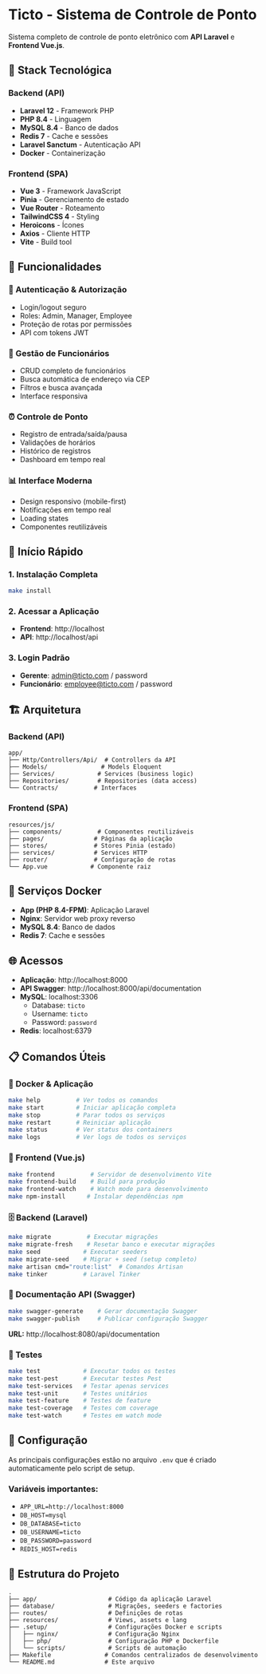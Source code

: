 

# Ticto - Sistema de Controle de Ponto

Sistema completo de controle de ponto eletrônico com **API Laravel** e **Frontend Vue.js**.

## 🚀 Stack Tecnológica

### Backend (API)
- **Laravel 12** - Framework PHP
- **PHP 8.4** - Linguagem
- **MySQL 8.4** - Banco de dados
- **Redis 7** - Cache e sessões
- **Laravel Sanctum** - Autenticação API
- **Docker** - Containerização

### Frontend (SPA)
- **Vue 3** - Framework JavaScript
- **Pinia** - Gerenciamento de estado
- **Vue Router** - Roteamento
- **TailwindCSS 4** - Styling
- **Heroicons** - Ícones
- **Axios** - Cliente HTTP
- **Vite** - Build tool

## 🎯 Funcionalidades

### 🔐 Autenticação & Autorização
- Login/logout seguro
- Roles: Admin, Manager, Employee
- Proteção de rotas por permissões
- API com tokens JWT

### 👥 Gestão de Funcionários
- CRUD completo de funcionários
- Busca automática de endereço via CEP
- Filtros e busca avançada
- Interface responsiva

### ⏰ Controle de Ponto
- Registro de entrada/saída/pausa
- Validações de horários
- Histórico de registros
- Dashboard em tempo real

### 📊 Interface Moderna
- Design responsivo (mobile-first)
- Notificações em tempo real
- Loading states
- Componentes reutilizáveis

## 🚀 Início Rápido

### 1. Instalação Completa
```bash
make install
```

### 2. Acessar a Aplicação
- **Frontend**: http://localhost
- **API**: http://localhost/api

### 3. Login Padrão
- **Gerente**: admin@ticto.com / password
- **Funcionário**: employee@ticto.com / password



## 🏗️ Arquitetura

### Backend (API)
```
app/
├── Http/Controllers/Api/  # Controllers da API
├── Models/               # Models Eloquent
├── Services/            # Services (business logic)
├── Repositories/        # Repositories (data access)
└── Contracts/          # Interfaces
```

### Frontend (SPA)
```
resources/js/
├── components/          # Componentes reutilizáveis
├── pages/              # Páginas da aplicação
├── stores/             # Stores Pinia (estado)
├── services/           # Services HTTP
├── router/             # Configuração de rotas
└── App.vue            # Componente raiz
```

## 🐳 Serviços Docker

- **App (PHP 8.4-FPM)**: Aplicação Laravel
- **Nginx**: Servidor web proxy reverso
- **MySQL 8.4**: Banco de dados
- **Redis 7**: Cache e sessões

## 🌐 Acessos

- **Aplicação**: http://localhost:8000
- **API Swagger**: http://localhost:8000/api/documentation
- **MySQL**: localhost:3306
  - Database: `ticto`
  - Username: `ticto`
  - Password: `password`
- **Redis**: localhost:6379

## 📋 Comandos Úteis

### 🐳 Docker & Aplicação
```bash
make help          # Ver todos os comandos
make start         # Iniciar aplicação completa
make stop          # Parar todos os serviços
make restart       # Reiniciar aplicação
make status        # Ver status dos containers
make logs          # Ver logs de todos os serviços
```

### 🎨 Frontend (Vue.js)
```bash
make frontend          # Servidor de desenvolvimento Vite
make frontend-build    # Build para produção
make frontend-watch    # Watch mode para desenvolvimento
make npm-install      # Instalar dependências npm
```

### 🗄️ Backend (Laravel)
```bash
make migrate          # Executar migrações
make migrate-fresh    # Resetar banco e executar migrações
make seed            # Executar seeders
make migrate-seed    # Migrar + seed (setup completo)
make artisan cmd="route:list"  # Comandos Artisan
make tinker          # Laravel Tinker
```

### 📝 Documentação API (Swagger)
```bash
make swagger-generate    # Gerar documentação Swagger
make swagger-publish     # Publicar configuração Swagger
```
**URL:** http://localhost:8080/api/documentation

### 🧪 Testes
```bash
make test            # Executar todos os testes
make test-pest       # Executar testes Pest
make test-services   # Testar apenas services
make test-unit       # Testes unitários
make test-feature    # Testes de feature
make test-coverage   # Testes com coverage
make test-watch      # Testes em watch mode
```

## 🔧 Configuração

As principais configurações estão no arquivo `.env` que é criado automaticamente pelo script de setup.

### Variáveis importantes:
- `APP_URL=http://localhost:8000`
- `DB_HOST=mysql`
- `DB_DATABASE=ticto`
- `DB_USERNAME=ticto`
- `DB_PASSWORD=password`
- `REDIS_HOST=redis`

## 📁 Estrutura do Projeto

```
.
├── app/                    # Código da aplicação Laravel
├── database/               # Migrações, seeders e factories
├── routes/                 # Definições de rotas
├── resources/              # Views, assets e lang
├── .setup/                 # Configurações Docker e scripts
│   ├── nginx/              # Configuração Nginx
│   ├── php/                # Configuração PHP e Dockerfile
│   └── scripts/            # Scripts de automação
├── Makefile               # Comandos centralizados de desenvolvimento
└── README.md              # Este arquivo
```
